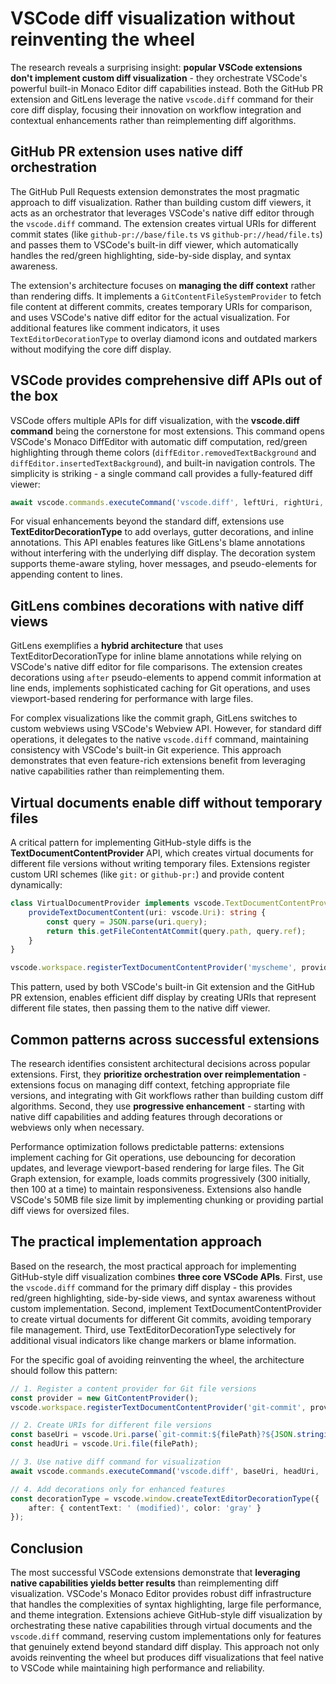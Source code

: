 # VSCode diff visualization without reinventing the wheel

The research reveals a surprising insight: **popular VSCode extensions don't implement custom diff visualization** - they orchestrate VSCode's powerful built-in Monaco Editor diff capabilities instead. Both the GitHub PR extension and GitLens leverage the native `vscode.diff` command for their core diff display, focusing their innovation on workflow integration and contextual enhancements rather than reimplementing diff algorithms.

## GitHub PR extension uses native diff orchestration

The GitHub Pull Requests extension demonstrates the most pragmatic approach to diff visualization. Rather than building custom diff viewers, it acts as an orchestrator that leverages VSCode's native diff editor through the `vscode.diff` command. The extension creates virtual URIs for different commit states (like `github-pr://base/file.ts` vs `github-pr://head/file.ts`) and passes them to VSCode's built-in diff viewer, which automatically handles the red/green highlighting, side-by-side display, and syntax awareness.

The extension's architecture focuses on **managing the diff context** rather than rendering diffs. It implements a `GitContentFileSystemProvider` to fetch file content at different commits, creates temporary URIs for comparison, and uses VSCode's native diff editor for the actual visualization. For additional features like comment indicators, it uses `TextEditorDecorationType` to overlay diamond icons and outdated markers without modifying the core diff display.

## VSCode provides comprehensive diff APIs out of the box

VSCode offers multiple APIs for diff visualization, with the **vscode.diff command** being the cornerstone for most extensions. This command opens VSCode's Monaco DiffEditor with automatic diff computation, red/green highlighting through theme colors (`diffEditor.removedTextBackground` and `diffEditor.insertedTextBackground`), and built-in navigation controls. The simplicity is striking - a single command call provides a fully-featured diff viewer:

```typescript
await vscode.commands.executeCommand('vscode.diff', leftUri, rightUri, title, options);
```

For visual enhancements beyond the standard diff, extensions use **TextEditorDecorationType** to add overlays, gutter decorations, and inline annotations. This API enables features like GitLens's blame annotations without interfering with the underlying diff display. The decoration system supports theme-aware styling, hover messages, and pseudo-elements for appending content to lines.

## GitLens combines decorations with native diff views

GitLens exemplifies a **hybrid architecture** that uses TextEditorDecorationType for inline blame annotations while relying on VSCode's native diff editor for file comparisons. The extension creates decorations using `after` pseudo-elements to append commit information at line ends, implements sophisticated caching for Git operations, and uses viewport-based rendering for performance with large files.

For complex visualizations like the commit graph, GitLens switches to custom webviews using VSCode's Webview API. However, for standard diff operations, it delegates to the native `vscode.diff` command, maintaining consistency with VSCode's built-in Git experience. This approach demonstrates that even feature-rich extensions benefit from leveraging native capabilities rather than reimplementing them.

## Virtual documents enable diff without temporary files

A critical pattern for implementing GitHub-style diffs is the **TextDocumentContentProvider** API, which creates virtual documents for different file versions without writing temporary files. Extensions register custom URI schemes (like `git:` or `github-pr:`) and provide content dynamically:

```typescript
class VirtualDocumentProvider implements vscode.TextDocumentContentProvider {
    provideTextDocumentContent(uri: vscode.Uri): string {
        const query = JSON.parse(uri.query);
        return this.getFileContentAtCommit(query.path, query.ref);
    }
}

vscode.workspace.registerTextDocumentContentProvider('myscheme', provider);
```

This pattern, used by both VSCode's built-in Git extension and the GitHub PR extension, enables efficient diff display by creating URIs that represent different file states, then passing them to the native diff viewer.

## Common patterns across successful extensions

The research identifies consistent architectural decisions across popular extensions. First, they **prioritize orchestration over reimplementation** - extensions focus on managing diff context, fetching appropriate file versions, and integrating with Git workflows rather than building custom diff algorithms. Second, they use **progressive enhancement** - starting with native diff capabilities and adding features through decorations or webviews only when necessary.

Performance optimization follows predictable patterns: extensions implement caching for Git operations, use debouncing for decoration updates, and leverage viewport-based rendering for large files. The Git Graph extension, for example, loads commits progressively (300 initially, then 100 at a time) to maintain responsiveness. Extensions also handle VSCode's 50MB file size limit by implementing chunking or providing partial diff views for oversized files.

## The practical implementation approach

Based on the research, the most practical approach for implementing GitHub-style diff visualization combines **three core VSCode APIs**. First, use the `vscode.diff` command for the primary diff display - this provides red/green highlighting, side-by-side views, and syntax awareness without custom implementation. Second, implement TextDocumentContentProvider to create virtual documents for different Git commits, avoiding temporary file management. Third, use TextEditorDecorationType selectively for additional visual indicators like change markers or blame information.

For the specific goal of avoiding reinventing the wheel, the architecture should follow this pattern:

```typescript
// 1. Register a content provider for Git file versions
const provider = new GitContentProvider();
vscode.workspace.registerTextDocumentContentProvider('git-commit', provider);

// 2. Create URIs for different file versions
const baseUri = vscode.Uri.parse(`git-commit:${filePath}?${JSON.stringify({ref: 'HEAD'})}`);
const headUri = vscode.Uri.file(filePath);

// 3. Use native diff command for visualization
await vscode.commands.executeCommand('vscode.diff', baseUri, headUri, 'Changes');

// 4. Add decorations only for enhanced features
const decorationType = vscode.window.createTextEditorDecorationType({
    after: { contentText: ' (modified)', color: 'gray' }
});
```

## Conclusion

The most successful VSCode extensions demonstrate that **leveraging native capabilities yields better results** than reimplementing diff visualization. VSCode's Monaco Editor provides robust diff infrastructure that handles the complexities of syntax highlighting, large file performance, and theme integration. Extensions achieve GitHub-style diff visualization by orchestrating these native capabilities through virtual documents and the `vscode.diff` command, reserving custom implementations only for features that genuinely extend beyond standard diff display. This approach not only avoids reinventing the wheel but produces diff visualizations that feel native to VSCode while maintaining high performance and reliability.